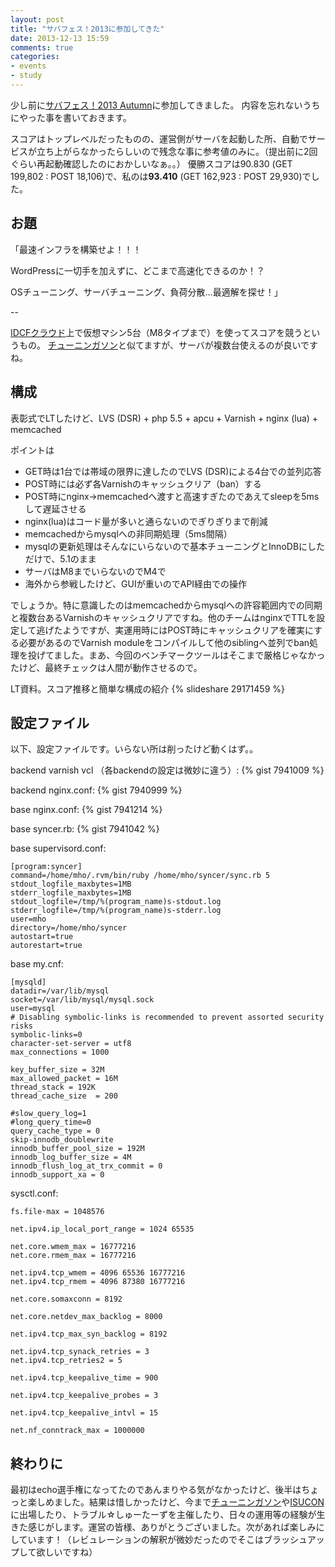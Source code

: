 ```yaml
---
layout: post
title: "サバフェス！2013に参加してきた"
date: 2013-12-13 15:59
comments: true
categories: 
- events
- study
---
```


[tuningathon]: https://www.facebook.com/tuningathon
[isucon]: http://isucon.net 

少し前に[サバフェス！2013 Autumn](http://connpass.com/event/3690/)に参加してきました。
内容を忘れないうちにやった事を書いておきます。

スコアはトップレベルだったものの、運営側がサーバを起動した所、自動でサービスが立ち上がらなかったらしいので残念な事に参考値のみに。（提出前に2回ぐらい再起動確認したのにおかしいなぁ。。）
優勝スコアは90.830 (GET 199,802 : POST 18,106)で、私のは**93.410** (GET 162,923 : POST 29,930)でした。

## お題 ##

「最速インフラを構築せよ！！！

WordPressに一切手を加えずに、どこまで高速化できるのか！？

OSチューニング、サーバチューニング、負荷分散…最適解を探せ！」

--

[IDCFクラウド](http://www.idcf.jp/cloud/service/self.html)上で仮想マシン5台（M8タイプまで）を使ってスコアを競うというもの。
[チューニンガソン][tuningathon]と似てますが、サーバが複数台使えるのが良いですね。

## 構成 ##

表彰式でLTしたけど、LVS (DSR) + php 5.5 + apcu + Varnish + nginx (lua) + memcached

ポイントは

- GET時は1台では帯域の限界に達したのでLVS (DSR)による4台での並列応答
- POST時には必ず各Varnishのキャッシュクリア（ban）する
- POST時にnginx->memcachedへ渡すと高速すぎたのであえてsleepを5msして遅延させる
- nginx(lua)はコード量が多いと通らないのでぎりぎりまで削減
- memcachedからmysqlへの非同期処理（5ms間隔）
- mysqlの更新処理はそんなにいらないので基本チューニングとInnoDBにしただけで、5.1のまま
- サーバはM8までいらないのでM4で
- 海外から参戦したけど、GUIが重いのでAPI経由での操作

でしょうか。特に意識したのはmemcachedからmysqlへの許容範囲内での同期と複数台あるVarnishのキャッシュクリアですね。他のチームはnginxでTTLを設定して逃げたようですが、実運用時にはPOST時にキャッシュクリアを確実にする必要があるのでVarnish moduleをコンパイルして他のsiblingへ並列でban処理を投げてました。まあ、今回のベンチマークツールはそこまで厳格じゃなかったけど、最終チェックは人間が動作させるので。


LT資料。スコア推移と簡単な構成の紹介
{% slideshare 29171459 %}

## 設定ファイル ##

以下、設定ファイルです。いらない所は削ったけど動くはず。。

backend varnish vcl （各backendの設定は微妙に違う）:
{% gist 7941009  %}

backend nginx.conf:
{% gist 7940999 %}

base nginx.conf:
{% gist 7941214 %}

base syncer.rb:
{% gist 7941042 %}

base supervisord.conf:
```
[program:syncer]
command=/home/mho/.rvm/bin/ruby /home/mho/syncer/sync.rb 5
stdout_logfile_maxbytes=1MB
stderr_logfile_maxbytes=1MB
stdout_logfile=/tmp/%(program_name)s-stdout.log
stderr_logfile=/tmp/%(program_name)s-stderr.log
user=mho
directory=/home/mho/syncer
autostart=true
autorestart=true
```

base my.cnf:
```
[mysqld]
datadir=/var/lib/mysql
socket=/var/lib/mysql/mysql.sock
user=mysql
# Disabling symbolic-links is recommended to prevent assorted security risks
symbolic-links=0
character-set-server = utf8
max_connections = 1000
 
key_buffer_size = 32M
max_allowed_packet = 16M
thread_stack = 192K
thread_cache_size  = 200
 
#slow_query_log=1
#long_query_time=0
query_cache_type = 0
skip-innodb_doublewrite
innodb_buffer_pool_size = 192M
innodb_log_buffer_size = 4M
innodb_flush_log_at_trx_commit = 0
innodb_support_xa = 0
```

sysctl.conf:
```
fs.file-max = 1048576

net.ipv4.ip_local_port_range = 1024 65535

net.core.wmem_max = 16777216
net.core.rmem_max = 16777216

net.ipv4.tcp_wmem = 4096 65536 16777216
net.ipv4.tcp_rmem = 4096 87380 16777216

net.core.somaxconn = 8192

net.core.netdev_max_backlog = 8000

net.ipv4.tcp_max_syn_backlog = 8192

net.ipv4.tcp_synack_retries = 3
net.ipv4.tcp_retries2 = 5

net.ipv4.tcp_keepalive_time = 900

net.ipv4.tcp_keepalive_probes = 3

net.ipv4.tcp_keepalive_intvl = 15

net.nf_conntrack_max = 1000000
```


## 終わりに ##

最初はecho選手権になってたのであんまりやる気がなかったけど、後半はちょっと楽しめました。結果は惜しかったけど、今まで[チューニンガソン][tuningathon]や[ISUCON][isucon]に出場したり、トラブル☆しゅーたーずを主催したり、日々の運用等の経験が生きた感じがします。運営の皆様、ありがとうございました。次があれば楽しみにしています！（レビュレーションの解釈が微妙だったのでそこはブラッシュアップして欲しいですね）

